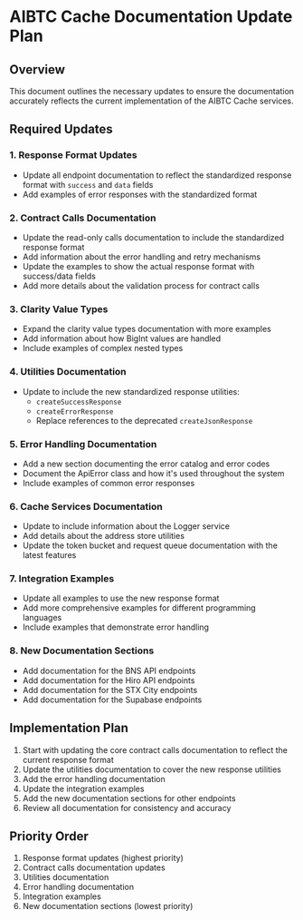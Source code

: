 # AIBTC Cache Documentation Update Plan

## Overview
This document outlines the necessary updates to ensure the documentation accurately reflects the current implementation of the AIBTC Cache services.

## Required Updates

### 1. Response Format Updates
- Update all endpoint documentation to reflect the standardized response format with `success` and `data` fields
- Add examples of error responses with the standardized format

### 2. Contract Calls Documentation
- Update the read-only calls documentation to include the standardized response format
- Add information about the error handling and retry mechanisms
- Update the examples to show the actual response format with success/data fields
- Add more details about the validation process for contract calls

### 3. Clarity Value Types
- Expand the clarity value types documentation with more examples
- Add information about how BigInt values are handled
- Include examples of complex nested types

### 4. Utilities Documentation
- Update to include the new standardized response utilities:
  - `createSuccessResponse`
  - `createErrorResponse`
  - Replace references to the deprecated `createJsonResponse`

### 5. Error Handling Documentation
- Add a new section documenting the error catalog and error codes
- Document the ApiError class and how it's used throughout the system
- Include examples of common error responses

### 6. Cache Services Documentation
- Update to include information about the Logger service
- Add details about the address store utilities
- Update the token bucket and request queue documentation with the latest features

### 7. Integration Examples
- Update all examples to use the new response format
- Add more comprehensive examples for different programming languages
- Include examples that demonstrate error handling

### 8. New Documentation Sections
- Add documentation for the BNS API endpoints
- Add documentation for the Hiro API endpoints
- Add documentation for the STX City endpoints
- Add documentation for the Supabase endpoints

## Implementation Plan

1. Start with updating the core contract calls documentation to reflect the current response format
2. Update the utilities documentation to cover the new response utilities
3. Add the error handling documentation
4. Update the integration examples
5. Add the new documentation sections for other endpoints
6. Review all documentation for consistency and accuracy

## Priority Order
1. Response format updates (highest priority)
2. Contract calls documentation updates
3. Utilities documentation
4. Error handling documentation
5. Integration examples
6. New documentation sections (lowest priority)
